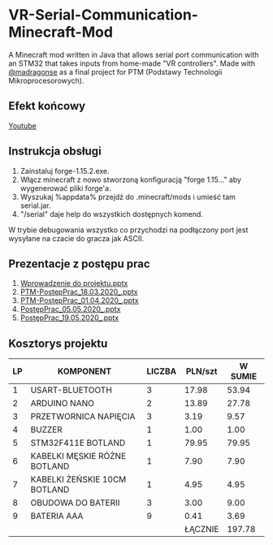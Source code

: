 # VR-Serial-Communication-Minecraft-Mod
A Minecraft mod written in Java that allows serial port communication with an STM32 that takes inputs from home-made "VR controllers". Made with [@madragonse](https://github.com/madragonse) as a final project for PTM (Podstawy Technologii Mikroprocesorowych).


## Efekt końcowy
[Youtube](https://www.youtube.com/watch?v=Tr7hH6reKyc&ab_channel=MateuszStelmasiak)

## Instrukcja obsługi
1. Zainstaluj forge-1.15.2.exe.
2. Włącz minecraft z nowo stworzoną konfiguracją "forge 1.15..." aby wygenerować pliki forge'a.
3. Wyszukaj %appdata% przejdź do .minecraft/mods i umieść tam serial.jar.
4. "/serial" daje help do wszystkich dostępnych komend.

W trybie debugowania wszystko co przychodzi na podłączony port jest wysyłane na czacie do gracza jak ASCII.

## Prezentacje z postępu prac
1. [Wprowadzenie do projektu.pptx](https://github.com/mateusz-stelmasiak/VR-Minecraft-Smartphone-Mod/files/12586339/Wprowadzenie.do.projektu.pptx)
2. [PTM-PostępPrac_18.03.2020_.pptx](https://github.com/mateusz-stelmasiak/VR-Minecraft-Smartphone-Mod/files/12586354/PTM-PostepPrac_18.03.2020_.pptx)
3. [PTM-PostępPrac_01.04.2020_.pptx](https://github.com/mateusz-stelmasiak/VR-Minecraft-Smartphone-Mod/files/12586353/PTM-PostepPrac_01.04.2020_.pptx)
4. [PostępPrac_05.05.2020_.pptx](https://github.com/mateusz-stelmasiak/VR-Minecraft-Smartphone-Mod/files/12586340/PostepPrac_05.05.2020_.pptx)
5. [PostępPrac_19.05.2020_.pptx](https://github.com/mateusz-stelmasiak/VR-Minecraft-Smartphone-Mod/files/12586345/PostepPrac_19.05.2020_.pptx)


## Kosztorys projektu
| LP 	| KOMPONENT                    	| LICZBA 	| PLN/szt 	| W SUMIE 	|
|----	|------------------------------	|--------	|---------	|---------	|
| 1  	| USART-BLUETOOTH              	| 3      	| 17.98   	| 53.94   	|
| 2  	| ARDUINO NANO                 	| 2      	| 13.89   	| 27.78   	|
| 3  	| PRZETWORNICA NAPIĘCIA        	| 3      	| 3.19    	| 9.57    	|
| 4  	| BUZZER                       	| 1      	| 1.00    	| 1.00    	|
| 5  	| STM32F411E BOTLAND           	| 1      	| 79.95   	| 79.95   	|
| 6  	| KABELKI MĘSKIE RÓŻNE BOTLAND 	| 1      	| 7.90    	| 7.90    	|
| 7  	| KABELKI ŻEŃSKIE 10CM BOTLAND 	| 1      	| 4.95    	| 4.95    	|
| 8  	| OBUDOWA DO BATERII           	| 3      	| 3.00    	| 9.00    	|
| 9	  | BATERIA AAA                  	| 9      	| 0.41    	| 3.69    	|
|    	|                              	|        	| ŁĄCZNIE 	| 197.78  	|
